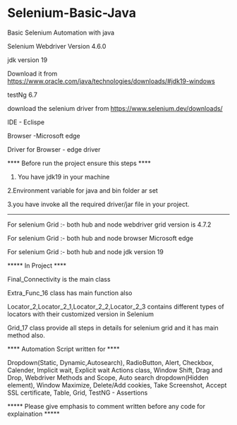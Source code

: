 # Selenium-Basic-Java

Basic Selenium Automation with java

Selenium Webdriver Version 4.6.0

jdk version 19 

Download it from https://www.oracle.com/java/technologies/downloads/#jdk19-windows

testNg 6.7

download the selenium driver  from https://www.selenium.dev/downloads/

IDE - Eclispe 

Browser -Microsoft edge 

Driver for Browser - edge driver

****  Before run the project ensure this steps ****

1. You have jdk19 in your machine 

2.Environment variable for java and bin folder ar set

3.you have invoke all the required driver/jar file in your project.

---------------------------------------------------------------------

For selenium Grid :- both hub and node webdriver grid version is 4.7.2

For selenium Grid :- both hub and node browser Microsoft edge 

For selenium Grid :- both hub and node jdk version 19

***** In Project ****

Final_Connectivity is the main class

Extra_Func_16 class has main function also

Locator_2,Locator_2_1,Locator_2_2,Locator_2_3 contains different types of locators with their customized version in Selenium

Grid_17 class provide all steps in details for selenium grid and it has main method also.

**** Automation Script written for ****

Dropdown(Static, Dynamic,Autosearch),
RadioButton,
Alert,
Checkbox,
Calender,
Implicit wait, Explicit wait
Actions class,
Window Shift,
Drag and Drop,
Webdriver Methods and Scope,
Auto search dropdown(Hidden element),
Window Maximize,
Delete/Add cookies,
Take Screenshot,
Accept SSL certificate,
Table,
Grid,
TestNG - Assertions 

***** Please give emphasis to comment written before any code for explaination *****


